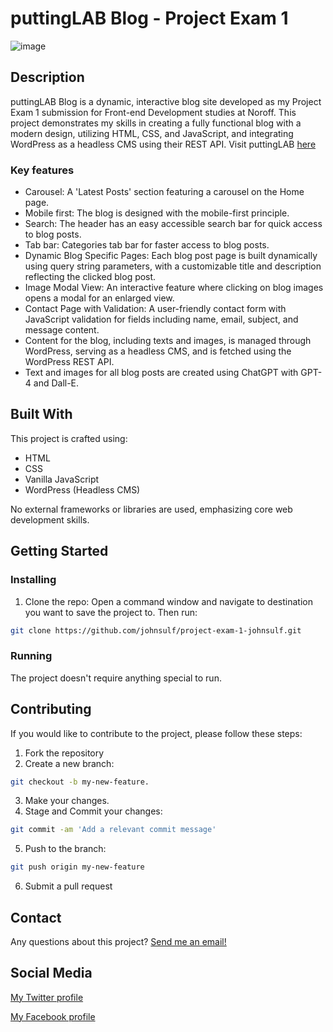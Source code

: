 # puttingLAB Blog - Project Exam 1

![image](https://erlendjohnsen.com/assets/images/puttinglab.jpg)

## Description
puttingLAB Blog is a dynamic, interactive blog site developed as my Project Exam 1 submission for Front-end Development studies at Noroff. This project demonstrates my skills in creating a fully functional blog with a modern design, utilizing HTML, CSS, and JavaScript, and integrating WordPress as a headless CMS using their REST API.
Visit puttingLAB [here](https://puttinglab.netlify.app)

### Key features

- Carousel: A 'Latest Posts' section featuring a carousel on the Home page.
- Mobile first: The blog is designed with the mobile-first principle.
- Search: The header has an easy accessible search bar for quick access to blog posts.
- Tab bar: Categories tab bar for faster access to blog posts.
- Dynamic Blog Specific Pages: Each blog post page is built dynamically using query string parameters, with a customizable title and description reflecting the clicked blog post.
- Image Modal View: An interactive feature where clicking on blog images opens a modal for an enlarged view.
- Contact Page with Validation: A user-friendly contact form with JavaScript validation for fields including name, email, subject, and message content.
- Content for the blog, including texts and images, is managed through WordPress, serving as a headless CMS, and is fetched using the WordPress REST API.
- Text and images for all blog posts are created using ChatGPT with GPT-4 and Dall-E.

## Built With

This project is crafted using:

- HTML
- CSS
- Vanilla JavaScript
- WordPress (Headless CMS)

No external frameworks or libraries are used, emphasizing core web development skills.

## Getting Started

### Installing

1. Clone the repo:
Open a command window and navigate to destination you want to save the project to. Then run:
```bash
git clone https://github.com/johnsulf/project-exam-1-johnsulf.git
```

### Running

The project doesn't require anything special to run.

## Contributing

If you would like to contribute to the project, please follow these steps:

1. Fork the repository
2. Create a new branch:
```bash
git checkout -b my-new-feature.
```
3. Make your changes.
4. Stage and Commit your changes:
```bash
git commit -am 'Add a relevant commit message'
```
5. Push to the branch:
```bash
git push origin my-new-feature
```
6. Submit a pull request

## Contact

Any questions about this project? [Send me an email!](mailto:erlendjohns@gmail.com?subject=puttingLAB%20repo%20inquiry&body=Hi%20Erlend,%0A%0A)

## Social Media

[My Twitter profile](https://twitter.com/johnsulf)

[My Facebook profile](https://www.facebook.com/johnsulf)
